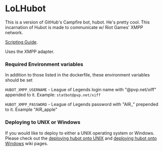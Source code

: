 # LoLHubot

This is a version of GitHub's Campfire bot, hubot. He's pretty cool. This incarnation of Hubot is made to communicate w/ Riot Games' XMPP network.

[Scripting Guide](https://github.com/github/hubot/blob/master/docs/scripting.md).

Uses the XMPP adapter.

### Required Environment variables

In addition to those listed in the dockerfile, these environment variables should be set

`HUBOT_XMPP_USERNAME` - League of Legends login name with "@pvp.net/xiff" appended to it. Example: `statbot@pvp.net/xiff`

`HUBOT_XMPP_PASSWORD` - League of Legends password with "AIR_" prepended to it. Example "AIR_apple"

### Deploying to UNIX or Windows

If you would like to deploy to either a UNIX operating system or Windows.
Please check out the [deploying hubot onto UNIX][deploy-unix] and
[deploying hubot onto Windows][deploy-windows] wiki pages.

[heroku-node-docs]: http://devcenter.heroku.com/articles/node-js
[deploy-heroku]: https://github.com/github/hubot/blob/master/docs/deploying/heroku.md
[deploy-unix]: https://github.com/github/hubot/blob/master/docs/deploying/unix.md
[deploy-windows]: https://github.com/github/hubot/blob/master/docs/deploying/unix.md

